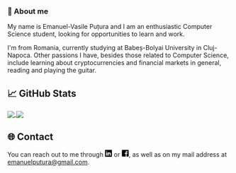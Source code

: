 ### 👋 About me
My name is Emanuel-Vasile Puțura and I am an enthusiastic Computer Science student, looking for opportunities to learn and work.

I'm from Romania, currently studying at Babeș-Bolyai University in Cluj-Napoca. Other passions I have, besides those related to Computer Science, include learning about cryptocurrencies and financial markets in general, reading and playing the guitar. 

## &#x1f4c8; GitHub Stats

<a href="https://github.com/EmanuelPutura/EmanuelPutura">
  <img align="center" height = "150" src="https://github-readme-stats.vercel.app/api/top-langs/?username=EmanuelPutura&hide=makefile&title_color=ffffff&text_color=c9cacc&icon_color=2bbc8a&bg_color=1d1f21&langs_count=5&layout=compact" />
</a>
<a href="https://github.com/EmanuelPutura/EmanuelPutura">
  <img align="center" height = "150" src="https://github-readme-stats.vercel.app/api?username=EmanuelPutura&show_icons=true&line_height=27&count_private=true&title_color=ffffff&text_color=c9cacc&icon_color=2bbc8a&bg_color=1d1f21&hide=contribs,prs,issues" />
</a>

## &#127760; Contact
You can reach out to me through [![LinkedIn][1.1]][1] or [![Facebook][1.3]][3], as well as on my mail address at emanuelputura@gmail.com.
<!-- [![Instagram][1.2]][2] -->

<!-- Icons -->

[1.1]: https://github.com/EmanuelPutura/EmanuelPutura/blob/main/linkedin_icon.png (LinkedIn icon without padding)
<!-- [1.2]: https://github.com/EmanuelPutura/EmanuelPutura/blob/main/instagram_icon.png -->
[1.3]: https://github.com/EmanuelPutura/EmanuelPutura/blob/main/facebook_icon.png

<!-- Links to your social media accounts -->

[1]: https://github.com/EmanuelPutura/EmanuelPutura/blob/main/linkedin_icon.png
<!-- [2]: https://www.instagram.com/emanuel_putura/ -->
[3]: https://www.facebook.com/putura.emanuel


<!--
**EmanuelPutura/EmanuelPutura** is a ✨ _special_ ✨ repository because its `README.md` (this file) appears on your GitHub profile.

Here are some ideas to get you started:

- 🔭 I’m currently working on ...
- 🌱 I’m currently learning ...
- 👯 I’m looking to collaborate on ...
- 🤔 I’m looking for help with ...
- 💬 Ask me about ...
- 📫 How to reach me: ...
- 😄 Pronouns: ...
- ⚡ Fun fact: ...
-->
